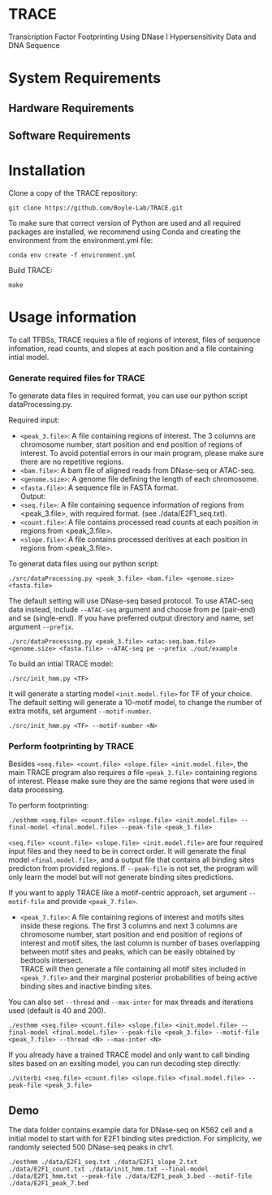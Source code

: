 # TRACE
Transcription Factor Footprinting Using DNase I Hypersensitivity Data and DNA Sequence

# System Requirements

## Hardware Requirements

## Software Requirements


# Installation
Clone a copy of the TRACE repository:  
  
```
git clone https://github.com/Boyle-Lab/TRACE.git
```
To make sure that correct version of Python are used and all required packages are installed, we recommend using Conda and creating the environment from the environment.yml file: 
 
```
conda env create -f environment.yml
```
Build TRACE: 
  
```
make
```
 
# Usage information
To call TFBSs, TRACE requies a file of regions of interest, files of sequence infomation, read counts, and slopes at each position and a file containing intial model.    
    
### Generate required files for TRACE 
To generate data files in required format, you can use our python script dataProcessing.py.      
   
Required input:      
- `<peak_3.file>`: A file containing regions of interest. The 3 columns are chromosome number, start position and end position of regions of interest. To avoid potential errors in our main program, please make sure there are no repetitive regions.  
- `<bam.file>`: A bam file of aligned reads from DNase-seq or ATAC-seq.   
- `<genome.size>`: A genome file defining the length of each chromosome.   
- `<fasta.file>`: A sequence file in FASTA format.    
Output:   
- `<seq.file>`: A file containing sequence information of regions from <peak_3.file>, with required format. (see ./data/E2F1_seq.txt).   
- `<count.file>`: A file contains processed read counts at each position in regions from <peak_3.file>.   
- `<slope.file>`: A file contains processed deritives at each position in regions from <peak_3.file>.     
   
To generat data files using our python script:   
  
```
./src/dataProcessing.py <peak_3.file> <bam.file> <genome.size> <fasta.file> 
```
The default setting will use DNase-seq based protocol. To use ATAC-seq data instead, include ```--ATAC-seq``` argument and choose from pe (pair-end) and se (single-end). If you have preferred output directory and name, set argument `--prefix`.     
    
```
./src/dataProcessing.py <peak_3.file> <atac-seq.bam.file> <genome.size> <fasta.file> --ATAC-seq pe --prefix ./out/example
```
 
To build an intial TRACE model: 
 
```
./src/init_hmm.py <TF>
```
It will generate a starting model `<init.model.file>` for TF of your choice.  The default setting will generate a 10-motif model, to change the number of extra motifs, set argument `--motif-number`.       
  
```
./src/init_hmm.py <TF> --motif-number <N>
``` 
   
### Perform footprinting by TRACE
Besides  `<seq.file> <count.file> <slope.file> <init.model.file>`,  the main TRACE program also requires a file `<peak_3.file>` containing regions of interest. Please make sure they are the same regions that were used in data processing.
 
To perform footprinting:   
   
```
./esthmm <seq.file> <count.file> <slope.file> <init.model.file> --final-model <final.model.file> --peak-file <peak_3.file> 
```
   
`<seq.file> <count.file> <slope.file> <init.model.file>` are four required input files and they need to be in correct order. It will generate the final model `<final.model.file>`, and a output file that contains all binding sites predicton from provided regions. If `--peak-file` is not set, the program will only learn the model but will not generate binding sites predictions.    
   
If you want to apply TRACE like a motif-centric approach, set argument `--motif-file` and provide `<peak_7.file>`.   
- `<peak_7.file>`: A file containing regions of interest and motifs sites inside these regions. The first 3 columns and next 3 columns are chromosome number, start position and end position of regions of interest and motif sites, the last column is number of bases overlapping between motif sites and peaks, which can be easily obtained by bedtools intersect.   
TRACE will then generate a file containing all motif sites included in `<peak_7.file>` and their marginal posterior probabilities of being active binding sites and inactive binding sites.  
  
You can also set `--thread` and  `--max-inter` for max threads and iterations used (default is 40 and 200).   
   
```
./esthmm <seq.file> <count.file> <slope.file> <init.model.file> --final-model <final.model.file> --peak-file <peak_3.file> --motif-file <peak_7.file> --thread <N> --max-inter <N>
```
  
If you already have a trained TRACE model and only want to call binding sites based on an exsiting model, you can run decoding step directly: 
 
```
./viterbi <seq.file> <count.file> <slope.file> <final.model.file> --peak-file <peak_3.file>
```
 
## Demo
The data folder contains example data for DNase-seq on K562 cell and a initial model to start with for E2F1 binding sites prediction. For simplicity, we randomly selected 500 DNase-seq peaks in chr1.  
 
```
./esthmm ./data/E2F1_seq.txt ./data/E2F1_slope_2.txt ./data/E2F1_count.txt ./data/init_hmm.txt --final-model ./data/E2F1_hmm.txt --peak-file ./data/E2F1_peak_3.bed --motif-file ./data/E2F1_peak_7.bed
```
